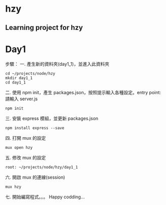 # hzy
Learning project for hzy
------

# Day1
步驟：
一. 產生新的資料夾(day1_1)，並進入此資料夾
```
cd ~/projects/node/hzy
mkdir day1_1
cd day1_1
```
二. 使用 npm init，產生 packages.json，按照提示輸入各種設定。entry point: 請輸入 server.js
```
npm init
```
三. 安裝 express 模組，並更新 packages.json
```
npm install express --save
```
四. 打開 mux 的設定
``` 
mux open hzy
```
五. 修改 mux 的設定
```
root: ~/projects/node/hzy/day1_1
```
六. 開啟 mux 的連線(session)
```
mux hzy
```
七. 開始編寫程式。。。 Happy codding...

